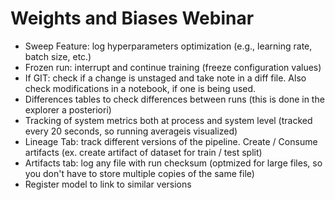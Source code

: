 # Weights and Biases Webinar

- Sweep Feature: log hyperparameters optimization (e.g., learning rate, batch size, etc.)
- Frozen run: interrupt and continue training  (freeze configuration values)
- If GIT: check if a change is unstaged and take note in a diff file. Also check modifications in a notebook, if one is being used.
- Differences tables to check differences between runs (this is done in the explorer a posteriori)
- Tracking of system metrics both at process and system level (tracked every 20 seconds, so running averageis visualized)
- Lineage Tab: track different versions of the pipeline. Create / Consume artifacts (ex. create artifact of dataset for train / test split)
- Artifacts tab: log any file with run checksum (optmized for large files, so you don't have to store multiple copies of the same file)
- Register model to link to similar versions
